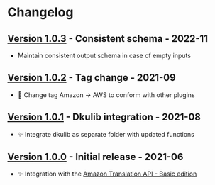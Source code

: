 # Changelog


## [Version 1.0.3](https://github.com/dataiku/dss-plugin-nlp-amazon-translation/releases/tag/v1.0.3) - Consistent schema - 2022-11

- Maintain consistent output schema in case of empty inputs

## [Version 1.0.2](https://github.com/dataiku/dss-plugin-nlp-amazon-translation/releases/tag/v1.0.2) - Tag change - 2021-09

- 🧐 Change tag Amazon -> AWS to conform with other plugins

## [Version 1.0.1](https://github.com/dataiku/dss-plugin-nlp-amazon-translation/releases/tag/v1.0.1) - Dkulib integration - 2021-08

- ✨ Integrate dkulib as separate folder with updated functions

## [Version 1.0.0](https://github.com/dataiku/dss-plugin-nlp-amazon-translation/releases/tag/v1.0.0) - Initial release - 2021-06

- ✨ Integration with the [Amazon Translation API - Basic edition](https://aws.amazon.com/translate/)
